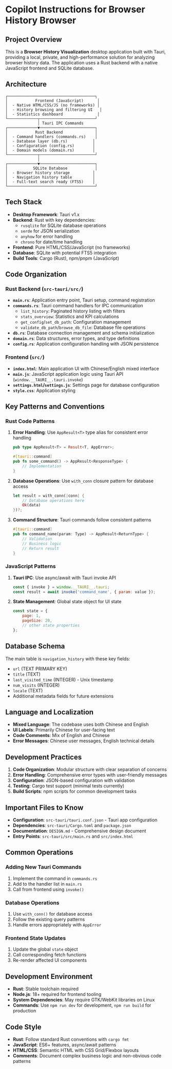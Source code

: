 # Copilot Instructions for Browser History Browser

## Project Overview

This is a **Browser History Visualization** desktop application built with Tauri, providing a local, private, and high-performance solution for analyzing browser history data. The application uses a Rust backend with a native JavaScript frontend and SQLite database.

## Architecture

```
┌──────────────────────────────────────┐
│            Frontend (JavaScript)      │
│  - Native HTML/CSS/JS (no frameworks) │
│  - History browsing and filtering UI   │
│  - Statistics dashboard               │
└─────────────┬────────────────────────┘
              │ Tauri IPC Commands
┌─────────────▼────────────────────────┐
│            Rust Backend              │
│  - Command handlers (commands.rs)    │
│  - Database layer (db.rs)           │
│  - Configuration (config.rs)        │
│  - Domain models (domain.rs)        │
└─────────────┬────────────────────────┘
              │
┌─────────────▼────────────────────────┐
│           SQLite Database            │
│  - Browser history storage          │
│  - Navigation history table         │
│  - Full-text search ready (FTS5)    │
└──────────────────────────────────────┘
```

## Tech Stack

- **Desktop Framework**: Tauri v1.x
- **Backend**: Rust with key dependencies:
  - `rusqlite` for SQLite database operations
  - `serde` for JSON serialization
  - `anyhow` for error handling
  - `chrono` for date/time handling
- **Frontend**: Pure HTML/CSS/JavaScript (no frameworks)
- **Database**: SQLite with potential FTS5 integration
- **Build Tools**: Cargo (Rust), npm/pnpm (JavaScript)

## Code Organization

### Rust Backend (`src-tauri/src/`)

- **`main.rs`**: Application entry point, Tauri setup, command registration
- **`commands.rs`**: Tauri command handlers for IPC communication
  - `list_history`: Paginated history listing with filters
  - `stats_overview`: Statistics and KPI calculations
  - `get_config`/`set_db_path`: Configuration management
  - `validate_db_path`/`browse_db_file`: Database file operations
- **`db.rs`**: Database connection management and schema initialization
- **`domain.rs`**: Data structures, error types, and type definitions
- **`config.rs`**: Application configuration handling with JSON persistence

### Frontend (`src/`)

- **`index.html`**: Main application UI with Chinese/English mixed interface
- **`main.js`**: JavaScript application logic using Tauri API (`window.__TAURI__.tauri.invoke`)
- **`settings.html`/`settings.js`**: Settings page for database configuration
- **`style.css`**: Application styling

## Key Patterns and Conventions

### Rust Code Patterns

1. **Error Handling**: Use `AppResult<T>` type alias for consistent error handling
   ```rust
   pub type AppResult<T> = Result<T, AppError>;
   
   #[tauri::command]
   pub fn some_command() -> AppResult<ResponseType> {
       // Implementation
   }
   ```

2. **Database Operations**: Use `with_conn` closure pattern for database access
   ```rust
   let result = with_conn(|conn| {
       // Database operations here
       Ok(data)
   })?;
   ```

3. **Command Structure**: Tauri commands follow consistent patterns
   ```rust
   #[tauri::command]
   pub fn command_name(param: Type) -> AppResult<ReturnType> {
       // Validation
       // Business logic
       // Return result
   }
   ```

### JavaScript Patterns

1. **Tauri IPC**: Use async/await with Tauri invoke API
   ```javascript
   const { invoke } = window.__TAURI__.tauri;
   const result = await invoke('command_name', { param: value });
   ```

2. **State Management**: Global state object for UI state
   ```javascript
   const state = {
       page: 1,
       pageSize: 20,
       // other state properties
   };
   ```

## Database Schema

The main table is `navigation_history` with these key fields:
- `url` (TEXT PRIMARY KEY)
- `title` (TEXT)
- `last_visited_time` (INTEGER) - Unix timestamp
- `num_visits` (INTEGER)
- `locale` (TEXT)
- Additional metadata fields for future extensions

## Language and Localization

- **Mixed Language**: The codebase uses both Chinese and English
- **UI Labels**: Primarily Chinese for user-facing text
- **Code Comments**: Mix of English and Chinese
- **Error Messages**: Chinese user messages, English technical details

## Development Practices

1. **Code Organization**: Modular structure with clear separation of concerns
2. **Error Handling**: Comprehensive error types with user-friendly messages
3. **Configuration**: JSON-based configuration with validation
4. **Testing**: Cargo test support (minimal tests currently)
5. **Build Scripts**: npm scripts for common development tasks

## Important Files to Know

- **Configuration**: `src-tauri/tauri.conf.json` - Tauri app configuration
- **Dependencies**: `src-tauri/Cargo.toml` and `package.json`
- **Documentation**: `DESIGN.md` - Comprehensive design document
- **Entry Points**: `src-tauri/src/main.rs` and `src/index.html`

## Common Operations

### Adding New Tauri Commands

1. Implement the command in `commands.rs`
2. Add to the handler list in `main.rs`
3. Call from frontend using `invoke()`

### Database Operations

1. Use `with_conn()` for database access
2. Follow the existing query patterns
3. Handle errors appropriately with `AppError`

### Frontend State Updates

1. Update the global `state` object
2. Call corresponding fetch functions
3. Re-render affected UI components

## Development Environment

- **Rust**: Stable toolchain required
- **Node.js**: 18+ required for frontend tooling
- **System Dependencies**: May require GTK/WebKit libraries on Linux
- **Commands**: Use `npm run dev` for development, `npm run build` for production

## Code Style

- **Rust**: Follow standard Rust conventions with `cargo fmt`
- **JavaScript**: ES6+ features, async/await patterns
- **HTML/CSS**: Semantic HTML with CSS Grid/Flexbox layouts
- **Comments**: Document complex business logic and non-obvious code patterns
